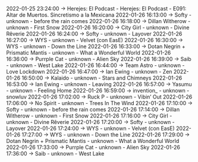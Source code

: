 2022-01-25 23:24:00 -> Herejes: El Podcast - Herejes: El Podcast - E091: Altar de Muertos. Sincretismo a la Mexicana
2022-01-26 16:13:00 -> Softy - unknown - before the rain comes
2022-01-26 16:18:00 -> Dillan Witherow - unknown - First Snow
2022-01-26 16:20:00 -> City Girl - unknown - Divine Rêverie
2022-01-26 16:24:00 -> Softy - unknown - Layover
2022-01-26 16:27:00 -> WYS - unknown - Velvet (con EasE)
2022-01-26 16:30:00 -> WYS - unknown - Down the Line
2022-01-26 16:33:00 -> Dotan Negrin + Prismatic Mantis - unknown - What a Wonderful World
2022-01-26 16:36:00 -> Purrple Cat - unknown - Alien Sky
2022-01-26 16:39:00 -> Saib - unknown - West Lake
2022-01-26 16:44:00 -> Team Astro - unknown - Love Lockdown
2022-01-26 16:47:00 -> Ian Ewing - unknown - Zen
2022-01-26 16:50:00 -> Kalaido - unknown - Stars and Chimneys
2022-01-26 16:53:00 -> Ian Ewing - unknown - Leaving
2022-01-26 16:57:00 -> Yasumu - unknown - Feeling Home
2022-01-26 16:59:00 -> invention_ - unknown - snowluv
2022-01-26 17:02:00 -> Ruck P - unknown - Vibin’ Out
2022-01-26 17:06:00 -> No Spirit - unknown - Trees In The Wind
2022-01-26 17:10:00 -> Softy - unknown - before the rain comes
2022-01-26 17:14:00 -> Dillan Witherow - unknown - First Snow
2022-01-26 17:16:00 -> City Girl - unknown - Divine Rêverie
2022-01-26 17:20:00 -> Softy - unknown - Layover
2022-01-26 17:24:00 -> WYS - unknown - Velvet (con EasE)
2022-01-26 17:27:00 -> WYS - unknown - Down the Line
2022-01-26 17:29:00 -> Dotan Negrin + Prismatic Mantis - unknown - What a Wonderful World
2022-01-26 17:33:00 -> Purrple Cat - unknown - Alien Sky
2022-01-26 17:36:00 -> Saib - unknown - West Lake
